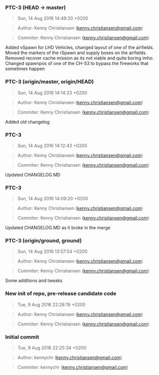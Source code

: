 ### PTC-3 (HEAD -> master)
>Sun, 14 Aug 2016 14:49:33 +0200

>Author: Kenny Christiansen (kenny.christiansen@gmail.com)

>Commiter: Kenny Christiansen (kenny.christiansen@gmail.com)

Added vSpawn for LHD Vehicles, changed layout of one of the airfields.
Moved the markers of the rSpawn and supply boxes on the airfields.
Removed recover cache mission as its not viable and quite boring imho.
Changed spawnpos of one of the CH-53 to bypass the fireworks that
sometimes happen



### PTC-3 (origin/master, origin/HEAD)
>Sun, 14 Aug 2016 14:14:23 +0200

>Author: Kenny Christiansen (kenny.christiansen@gmail.com)

>Commiter: Kenny Christiansen (kenny.christiansen@gmail.com)

Added old changelog



### PTC-3
>Sun, 14 Aug 2016 14:12:43 +0200

>Author: Kenny Christiansen (kenny.christiansen@gmail.com)

>Commiter: Kenny Christiansen (kenny.christiansen@gmail.com)

Updated CHANGELOG.MD



### PTC-3
>Sun, 14 Aug 2016 14:09:20 +0200

>Author: Kenny Christiansen (kenny.christiansen@gmail.com)

>Commiter: Kenny Christiansen (kenny.christiansen@gmail.com)

Updated CHANGELOG.MD as it broke in the merge



### PTC-3 (origin/ground, ground)
>Sun, 14 Aug 2016 13:57:54 +0200

>Author: Kenny Christiansen (kenny.christiansen@gmail.com)

>Commiter: Kenny Christiansen (kenny.christiansen@gmail.com)

Some additions and tweaks



### New init of repo, pre-release candidate code
>Tue, 9 Aug 2016 22:28:19 +0200

>Author: Kenny Christiansen (kenny.christiansen@gmail.com)

>Commiter: Kenny Christiansen (kenny.christiansen@gmail.com)




### Initial commit
>Tue, 9 Aug 2016 22:25:34 +0200

>Author: kennychr (kenny.christiansen@gmail.com)

>Commiter: kennychr (kenny.christiansen@gmail.com)




